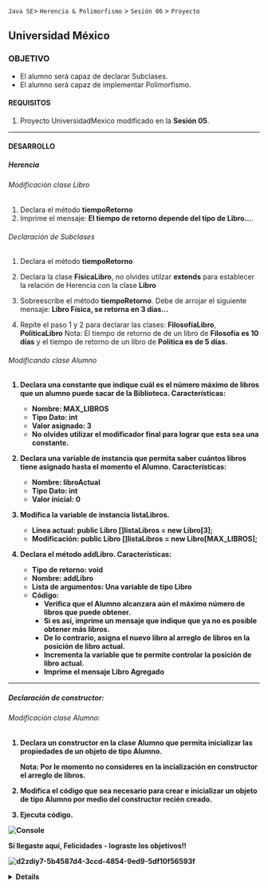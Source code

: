 
`Java SE`> `Herencia & Polimorfismo` > `Sesión 06` > `Proyecto`

## Universidad México

### OBJETIVO

- El alumno será capaz  de declarar Subclases.
- El alumno será capaz de implementar Polimorfismo.

#### REQUISITOS

1. Proyecto UniversidadMexico modificado en la <b>Sesión 05</b>.

<hr>

#### DESARROLLO

##### Herencia

###### Modificación clase Libro

1. Declara el método <b>tiempoRetorno</b>
2. Imprime el mensaje: <b>El tiempo de retorno depende del tipo de Libro...</b>.

###### Declaración de Subclases

1. Declara el método <b>tiempoRetorno</b>

1. Declara la clase <b>FisicaLibro</b>, no olvides utilzar <b>extends</b> para establecer la relación de Herencia con la clase <b>Libro</b>
2. Sobreescribe el método <b>tiempoRetorno</b>. Debe de arrojar el siguiente mensaje: <b>Libro Física, se retorna en 3 días...</b>
3. Repite el paso 1 y 2 para declarar las clases:  <b>FilosofíaLibro</b>,  <b>PoliticaLibro</b>
   Nota: El tiempo de retorno de de un libro de <b>Filosofía es 10 días</b> y el tiempo de retorno de un libro de <b>Politica es de 5 días<b>.

###### Modificando clase Alumno

1. Declara una constante que indique cuál es el número máximo de libros que un alumno puede sacar de la Biblioteca. Características:

   - Nombre: <b>MAX_LIBROS</b>
   - Tipo Dato: <b>int</b>
   - Valor asignado: <b>3</b>
   - No olvides utilizar el modificador <b>final</b> para lograr que esta sea una constante.
   
2. Declara una variable de instancia que permita saber cuántos libros tiene asignado hasta el momento el Alumno. Características:

   - Nombre: <b>libroActual</b>
   - Tipo Dato: <b>int</b>
   - Valor inicial: <b>0</b>
  
3. Modifica la variable de instancia <b>listaLibros</b>.  

   - Línea actual: <b>public Libro []listaLibros = new Libro[3];</b>
   - Modificación: <b>public Libro []listaLibros = new Libro[MAX_LIBROS];</b>
   
3. Declara el método <b>addLibro</b>. Características: 

   - Tipo de retorno: <b>void</b>
   - Nombre: <b>addLibro</b>
   - Lista de argumentos: Una variable de tipo Libro
   - Código: 
      - Verifica que el Alumno alcanzara aún el máximo número de libros que puede obtener.
      - Si es asi, imprime un mensaje que indique que ya no es posible obtener más libros.
      - De lo contrario, asigna el nuevo libro al arreglo de libros en la posición de libro actual.
      - Incrementa la variable que te permite controlar la posición de libro actual.
      - Imprime el mensaje Libro Agregado
   
<hr>

##### Declaración de constructor:

###### Modificación clase Alumno:

1. Declara un constructor en la clase <b>Alumno</b> que permita inicializar las propiedades de un objeto de tipo <b>Alumno</b>.

   Nota: Por le momento no consideres en la incialización en constructor el arreglo de libros.
   
2. Modifica el código que sea necesario para crear e inicializar un objeto de tipo Alumno por medio del constructor recién creado.
3. Ejecuta código.

![Console](https://user-images.githubusercontent.com/56565204/67613052-86b54280-f76e-11e9-93b5-af54e9c527a6.png)

Si llegaste aquí, Felicidades - lograste los objetivos!!

![d2zdiy7-5b4587d4-3ccd-4854-9ed9-5df10f56593f](https://user-images.githubusercontent.com/56565204/67228451-e625f200-f3fe-11e9-99ce-ad733b945ebd.png)

<details>
	<summary>Solucion</summary>
	<p> 1. Encapsula la clase <b>Alumno</b> y <b>Libro</b>.</b>. </p>
	<p> 2. Declaración de método estático, <b>RegistraAlumno</b> </p>
	<p> 3. Declaración de constructor en clase <b>Alumno<b></p>
	<p> 4. Modificación de código previamente creado para crear y asignar valores iniciales a las instancias de tipo <b>Alumno</b></p>
	<p> 5. Ejecuta el proyecto</p>
</details> 
